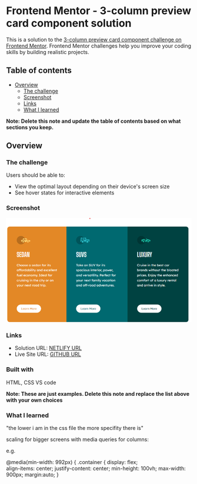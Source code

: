 # Frontend Mentor - 3-column preview card component solution

This is a solution to the [3-column preview card component challenge on Frontend Mentor](https://www.frontendmentor.io/challenges/3column-preview-card-component-pH92eAR2-). Frontend Mentor challenges help you improve your coding skills by building realistic projects. 

## Table of contents

- [Overview](#overview)
  - [The challenge](#the-challenge)
  - [Screenshot](#screenshot)
  - [Links](#links)
  - [What I learned](#what-i-learned)

**Note: Delete this note and update the table of contents based on what sections you keep.**

## Overview

### The challenge

Users should be able to:

- View the optimal layout depending on their device's screen size
- See hover states for interactive elements

### Screenshot

![](./images/column%20preview.png)


### Links

- Solution URL: [NETLIFY URL](https://3-column-preview-card-component-gnr23.netlify.app/)
- Live Site URL: [GITHUB URL](https://github.com/gnr23/frontend-exercise-05-Column-preview-component)


### Built with

HTML, CSS
VS code

**Note: These are just examples. Delete this note and replace the list above with your own choices**

### What I learned

"the lower i am in the css file the more specifity there is"

scaling for bigger screens with media queries for columns:

e.g.

@media(min-width: 992px) {
    .container {
        display: flex;  
        align-items: center;
        justify-content: center;
        min-height: 100vh;
max-width: 900px;
margin:auto;
    }

